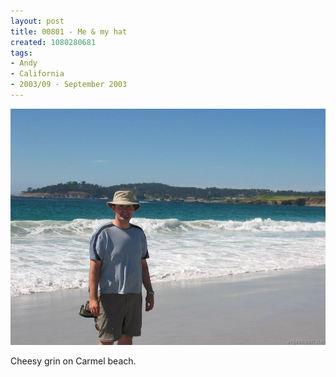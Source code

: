 ```yaml
---
layout: post
title: 00801 - Me & my hat
created: 1080280681
tags:
- Andy
- California
- 2003/09 - September 2003
---
```


<img src="/image/images/108_0801-335.jpg"/>

Cheesy grin on Carmel beach.
